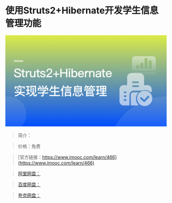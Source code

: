 # 使用Struts2+Hibernate开发学生信息管理功能

![img](../../assets/5fe442e80001feb705400304.jpg)

> 简介：

> 价格：免费

> [官方链接：https://www.imooc.com/learn/466](https://www.imooc.com/learn/466)

> [阿里网盘：]()

> [百度网盘：]()

> [夸克网盘：]()
